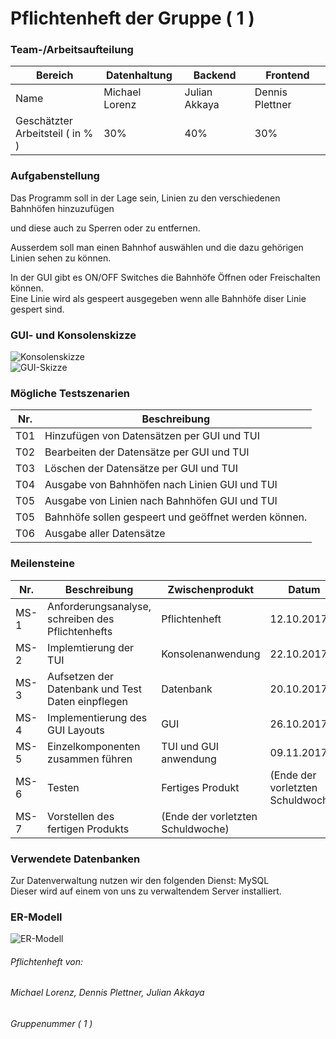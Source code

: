 # Pflichtenheft der Gruppe ( 1 )
  ### Team-/Arbeitsaufteilung
  Bereich | Datenhaltung | Backend | Frontend
  ---- | ---- | ---- | ----
  Name | Michael Lorenz | Julian Akkaya | Dennis Plettner
  Geschätzter<br> Arbeitsteil ( in % ) | 30% | 40% | 30%
  
  ### Aufgabenstellung
  Das Programm soll in der Lage sein, Linien zu den verschiedenen Bahnhöfen hinzuzufügen   
  
  und diese auch zu Sperren oder zu entfernen.   
  
  Ausserdem soll man einen Bahnhof auswählen und die dazu gehörigen Linien sehen zu können.   
  
  In der GUI gibt es ON/OFF Switches die Bahnhöfe Öffnen oder Freischalten können.  
  Eine Linie wird als gespeert ausgegeben wenn alle Bahnhöfe diser Linie gespert sind.  
  
  ### GUI- und Konsolenskizze
  ![Konsolenskizze](https://github.com/Bontah/AS_LEHRJAHR_3_GRUPPE_1/blob/master/Command_Prompt_on_Windows_10_RTM.png?raw=true "Konsolenskizze")    
  ![GUI-Skizze](https://github.com/Bontah/AS_LEHRJAHR_3_GRUPPE_1/blob/master/GUI-Wireframe.png?raw=true "GUI-Skizze")

  ### Mögliche Testszenarien
  Nr. | Beschreibung 
  ---- | ----
  T01 | Hinzufügen von Datensätzen per GUI und TUI 
  T02 | Bearbeiten der Datensätze per GUI und TUI 
  T03 | Löschen der Datensätze per GUI und TUI
  T04 | Ausgabe von Bahnhöfen nach Linien GUI und TUI
  T05 | Ausgabe von Linien nach Bahnhöfen GUI und TUI
  T05 | Bahnhöfe sollen gespeert und geöffnet werden können.
  T06 | Ausgabe aller Datensätze

 ### Meilensteine
  Nr. | Beschreibung | Zwischenprodukt | Datum
  ---- | ---- | ---- | ----
  MS-1 | Anforderungsanalyse, schreiben des Pflichtenhefts | Pflichtenheft | 12.10.2017
  MS-2 | Implemtierung der TUI | Konsolenanwendung | 22.10.2017
  MS-3 | Aufsetzen der Datenbank und Test Daten einpflegen | Datenbank | 20.10.2017
  MS-4 | Implementierung des GUI Layouts | GUI | 26.10.2017
  MS-5 | Einzelkomponenten zusammen führen | TUI und GUI anwendung | 09.11.2017
  MS-6 | Testen | Fertiges Produkt | (Ende der vorletzten Schuldwoche)
  MS-7 | Vorstellen des fertigen Produkts | (Ende der vorletzten Schuldwoche)


  ### Verwendete Datenbanken
  Zur Datenverwaltung nutzen wir den folgenden Dienst: MySQL<br>
  Dieser wird auf einem von uns zu verwaltendem Server installiert.

  ### ER-Modell
  ![ER-Modell](https://github.com/Bontah/AS_LEHRJAHR_3_GRUPPE_1/blob/master/ER-Diagramm-Bahnhoefe-Linien_2.jpg?raw=true "ER-Modell")

###### Pflichtenheft von:
###### Michael Lorenz, Dennis Plettner, Julian Akkaya
###### Gruppenummer ( 1 )
